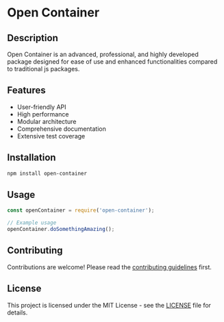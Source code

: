 # Open Container

## Description
Open Container is an advanced, professional, and highly developed package designed for ease of use and enhanced functionalities compared to traditional js packages.

## Features
- User-friendly API
- High performance
- Modular architecture
- Comprehensive documentation
- Extensive test coverage

## Installation
```bash
npm install open-container
```

## Usage
```javascript
const openContainer = require('open-container');

// Example usage
openContainer.doSomethingAmazing();
```

## Contributing
Contributions are welcome! Please read the [contributing guidelines](CONTRIBUTING.md) first.

## License
This project is licensed under the MIT License - see the [LICENSE](LICENSE) file for details.